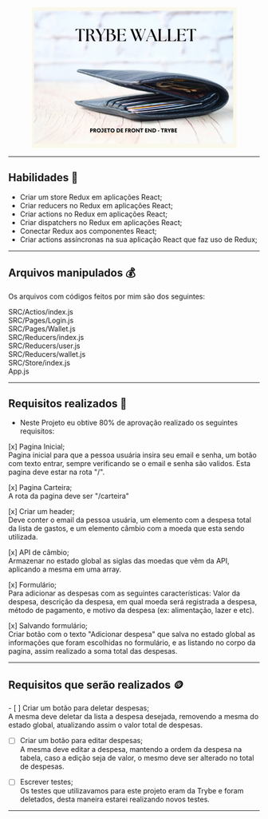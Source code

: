 <p align="center">
<img src="https://github.com/amandaperch/project-trybe-wallet/blob/main/img/Wallet_readme.png"/>
</p>

---
## Habilidades :money_mouth_face:

- Criar um store Redux em aplicações React;
- Criar reducers no Redux em aplicações React;
- Criar actions no Redux em aplicações React;
- Criar dispatchers no Redux em aplicações React;
- Conectar Redux aos componentes React;
- Criar actions assíncronas na sua aplicação React que faz uso de Redux;

---
## Arquivos manipulados :moneybag:

Os arquivos com códigos feitos por mim são dos seguintes:
<p>
  SRC/Actios/index.js<br />
  SRC/Pages/Login.js<br />
  SRC/Pages/Wallet.js<br />
  SRC/Reducers/index.js<br />
  SRC/Reducers/user.js<br />
  SRC/Reducers/wallet.js<br />
  SRC/Store/index.js<br />
  App.js<br />
 </p>

---
## Requisitos realizados :money_with_wings: 

- Neste Projeto eu obtive 80% de aprovação realizado os seguintes requisitos:
<p>  
  [x] Pagina Inicial;<br />
      Pagina inicial para que a pessoa usuária insira seu email e senha, um botão com texto entrar, sempre verificando se o email e senha são validos. Esta pagina deve estar na rota "/".
      
  [x] Pagina Carteira;<br />
      A rota da pagina deve ser "/carteira"
      
  [x] Criar um header;<br />
      Deve conter o email da pessoa usuária, um elemento com a despesa total da lista de gastos, e um elemento câmbio com a moeda que esta sendo utilizada.
      
  [x] API de câmbio;<br />
      Armazenar no estado global as siglas das moedas que vêm da API, aplicando a mesma em uma array.
      
  [x] Formulário;<br />
      Para adicionar as despesas com as seguintes características: Valor da despesa, descrição da despesa, em qual moeda será registrada a despesa, método de pagamento, e motivo da despesa (ex: alimentação, lazer e etc).
      
  [x] Salvando formulário;<br />
      Criar botão com o texto "Adicionar despesa" que salva no estado global as informações que foram escolhidas no formulário, e as listando no corpo da pagina, assim realizado a soma total das despesas.

---
## Requisitos que serão realizados :coin:

<p>
- [ ] Criar um botão para deletar despesas;<br />
        A mesma deve deletar da lista a despesa desejada, removendo a mesma do estado global, atualizando assim o valor total de despesas.

- [ ] Criar um botão para editar despesas;<br />
       A mesma deve editar a despesa, mantendo a ordem da despesa na tabela, caso a edição seja de valor, o mesmo deve ser alterado no total de despesas.
        
- [ ] Escrever testes;<br />
        Os testes que utilizavamos para este projeto eram da Trybe e foram deletados, desta maneira estarei realizando novos testes.
</p>

---
